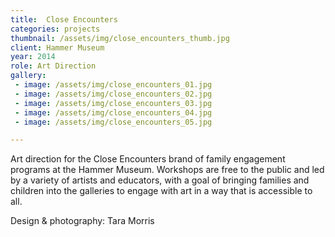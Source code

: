 ```yaml
---
title:  Close Encounters
categories: projects
thumbnail: /assets/img/close_encounters_thumb.jpg
client: Hammer Museum
year: 2014
role: Art Direction
gallery:
 - image: /assets/img/close_encounters_01.jpg
 - image: /assets/img/close_encounters_02.jpg
 - image: /assets/img/close_encounters_03.jpg
 - image: /assets/img/close_encounters_04.jpg
 - image: /assets/img/close_encounters_05.jpg

---
```


Art direction for the Close Encounters brand of family engagement programs at the Hammer Museum. Workshops are free to the public and led by a variety of artists and educators, with a goal of bringing families and children into the galleries to engage with art in a way that is accessible to all.  

Design &amp; photography: Tara Morris

